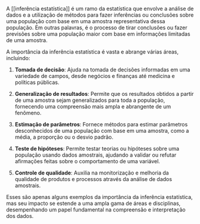A [[inferência estatística]] é um ramo da estatística que envolve a análise de dados e a utilização de métodos para fazer inferências ou conclusões sobre uma população com base em uma amostra representativa dessa população. Em outras palavras, é o processo de tirar conclusões ou fazer previsões sobre uma população maior com base em informações limitadas de uma amostra.

A importância da inferência estatística é vasta e abrange várias áreas, incluindo:

1. **Tomada de decisão**: Ajuda na tomada de decisões informadas em uma variedade de campos, desde negócios e finanças até medicina e políticas públicas.

2. **Generalização de resultados**: Permite que os resultados obtidos a partir de uma amostra sejam generalizados para toda a população, fornecendo uma compreensão mais ampla e abrangente de um fenômeno.

3. **Estimação de parâmetros**: Fornece métodos para estimar parâmetros desconhecidos de uma população com base em uma amostra, como a média, a proporção ou o desvio padrão.

4. **Teste de hipóteses**: Permite testar teorias ou hipóteses sobre uma população usando dados amostrais, ajudando a validar ou refutar afirmações feitas sobre o comportamento de uma variável.

5. **Controle de qualidade**: Auxilia na monitorização e melhoria da qualidade de produtos e processos através da análise de dados amostrais.

Esses são apenas alguns exemplos da importância da inferência estatística, mas seu impacto se estende a uma ampla gama de áreas e disciplinas, desempenhando um papel fundamental na compreensão e interpretação dos dados.